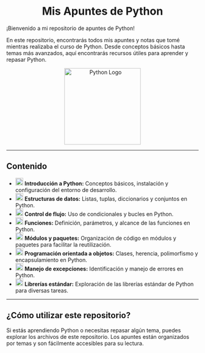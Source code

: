 <h1 align="center">Mis Apuntes de Python</h1>

¡Bienvenido a mi repositorio de apuntes de Python!

En este repositorio, encontrarás todos mis apuntes y notas que tomé mientras realizaba el curso de Python. Desde conceptos básicos hasta temas más avanzados, aquí encontrarás recursos útiles para aprender y repasar Python.

<div align="center">
    <img src="https://upload.wikimedia.org/wikipedia/commons/c/c3/Python-logo-notext.svg" alt="Python Logo" width="200"/>
</div>

---

## Contenido
- <img src="https://api.iconify.design/noto:light-bulb.svg" width="20" style="color:#FBC02D"/> **Introducción a Python:** Conceptos básicos, instalación y configuración del entorno de desarrollo.
- <img src="https://api.iconify.design/noto:light-bulb.svg" width="20" style="color:#FBC02D"/> **Estructuras de datos:** Listas, tuplas, diccionarios y conjuntos en Python.
- <img src="https://api.iconify.design/noto:light-bulb.svg" width="20" style="color:#FBC02D"/> **Control de flujo:** Uso de condicionales y bucles en Python.
- <img src="https://api.iconify.design/noto:light-bulb.svg" width="20" style="color:#FBC02D"/> **Funciones:** Definición, parámetros, y alcance de las funciones en Python.
- <img src="https://api.iconify.design/noto:light-bulb.svg" width="20" style="color:#FBC02D"/> **Módulos y paquetes:** Organización de código en módulos y paquetes para facilitar la reutilización.
- <img src="https://api.iconify.design/noto:light-bulb.svg" width="20" style="color:#FBC02D"/> **Programación orientada a objetos:** Clases, herencia, polimorfismo y encapsulamiento en Python.
- <img src="https://api.iconify.design/noto:light-bulb.svg" width="20" style="color:#FBC02D"/> **Manejo de excepciones:** Identificación y manejo de errores en Python.
- <img src="https://api.iconify.design/noto:light-bulb.svg" width="20" style="color:#FBC02D"/> **Librerías estándar:** Exploración de las librerías estándar de Python para diversas tareas.

---

## ¿Cómo utilizar este repositorio?

Si estás aprendiendo Python o necesitas repasar algún tema, puedes explorar los archivos de este repositorio. Los apuntes están organizados por temas y son fácilmente accesibles para su lectura.





